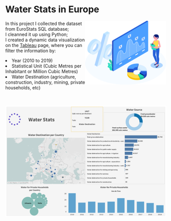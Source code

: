 <h1>Water Stats in Europe</h1>
<img align='right' height=200 src='https://raw.githubusercontent.com/gabrielalastra/WaterStatsEU/main/Daco_3844035.png'/>
<p>In this project I collected the dataset from EuroStats SQL database; </br>
I cleanned it up using Python;</br>
I created a dynamic data visualization on the <a href='https://public.tableau.com/views/WaterStatsEU/WaterEUDashboard?:language=pt-BR&:display_count=n&:origin=viz_share_link'>Tableau</a> page, where you can filter the information by: <li>Year (2010 to 2019)
<li>Statistical Unit (Cubic Metres per Inhabitant or Million Cubic Metres)
<li>Water Destination (agriculture, construction, industry, mining, private households, etc)
</p>

</br></br>
<img src='https://github.com/gabrielalastra/WaterStatsEU/blob/main/WaterEUDashboard.png?raw=true'/>

